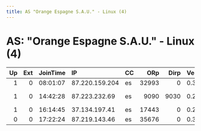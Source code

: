 ```yaml
---
title: AS "Orange Espagne S.A.U." - Linux (4)
---
```


# AS: "Orange Espagne S.A.U." - Linux (4)

|   Up |   Ext | JoinTime   | IP             | CC   |   ORp |   Dirp | Version   | Contact                      | Nickname      |   eFamMembers |
|-----:|------:|:-----------|:---------------|:-----|------:|-------:|:----------|:-----------------------------|:--------------|--------------:|
|    1 |     0 | 08:01:07   | 87.220.159.204 | es   | 32993 |      0 | 0.3.0.8   | None                         | UbuntuCore180 |             1 |
|    1 |     0 | 14:42:28   | 87.223.232.69  | es   |  9090 |   9030 | 0.2.9.11  | anarchoclock &lt;anarchocloc | anarchoclock  |             1 |
|    1 |     0 | 16:14:45   | 37.134.197.41  | es   | 17443 |      0 | 0.2.5.14  | nocontactinfo@tor.org        | ThisTorNode   |             1 |
|    0 |     0 | 17:22:24   | 87.219.143.46  | es   | 35676 |      0 | 0.3.0.8   | None                         | UbuntuCore180 |             1 |
